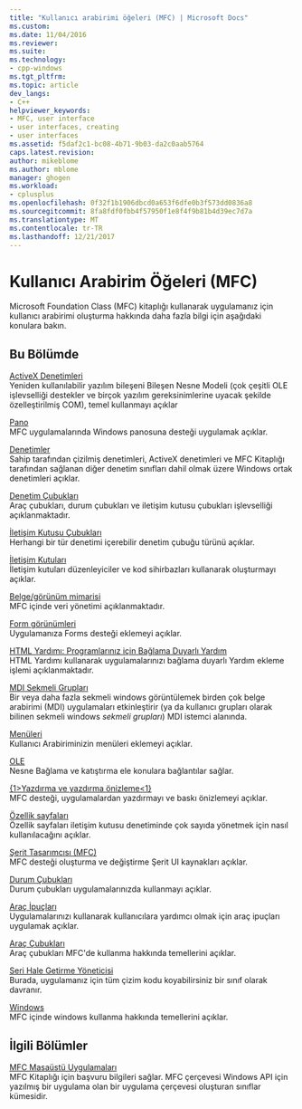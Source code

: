 ```yaml
---
title: "Kullanıcı arabirimi öğeleri (MFC) | Microsoft Docs"
ms.custom: 
ms.date: 11/04/2016
ms.reviewer: 
ms.suite: 
ms.technology:
- cpp-windows
ms.tgt_pltfrm: 
ms.topic: article
dev_langs:
- C++
helpviewer_keywords:
- MFC, user interface
- user interfaces, creating
- user interfaces
ms.assetid: f5daf2c1-bc08-4b71-9b03-da2c0aab5764
caps.latest.revision: 
author: mikeblome
ms.author: mblome
manager: ghogen
ms.workload:
- cplusplus
ms.openlocfilehash: 0f32f1b1906dbcd0a653f6dfe0b3f573dd0836a8
ms.sourcegitcommit: 8fa8fdf0fbb4f57950f1e8f4f9b81b4d39ec7d7a
ms.translationtype: MT
ms.contentlocale: tr-TR
ms.lasthandoff: 12/21/2017
---
```

# <a name="user-interface-elements-mfc"></a>Kullanıcı Arabirim Öğeleri (MFC)
Microsoft Foundation Class (MFC) kitaplığı kullanarak uygulamanız için kullanıcı arabirimi oluşturma hakkında daha fazla bilgi için aşağıdaki konulara bakın.  
  
## <a name="in-this-section"></a>Bu Bölümde  
 [ActiveX Denetimleri](../mfc/activex-controls.md)  
 Yeniden kullanılabilir yazılım bileşeni Bileşen Nesne Modeli (çok çeşitli OLE işlevselliği destekler ve birçok yazılım gereksinimlerine uyacak şekilde özelleştirilmiş COM), temel kullanmayı açıklar  
  
 [Pano](../mfc/clipboard.md)  
 MFC uygulamalarında Windows panosuna desteği uygulamak açıklar.  
  
 [Denetimler](../mfc/controls-mfc.md)  
 Sahip tarafından çizilmiş denetimleri, ActiveX denetimleri ve MFC Kitaplığı tarafından sağlanan diğer denetim sınıfları dahil olmak üzere Windows ortak denetimleri açıklar.  
  
 [Denetim Çubukları](../mfc/control-bars.md)  
 Araç çubukları, durum çubukları ve iletişim kutusu çubukları işlevselliği açıklanmaktadır.  
  
 [İletişim Kutusu Çubukları](../mfc/dialog-bars.md)  
 Herhangi bir tür denetimi içerebilir denetim çubuğu türünü açıklar.  
  
 [İletişim Kutuları](../mfc/dialog-boxes.md)  
 İletişim kutuları düzenleyiciler ve kod sihirbazları kullanarak oluşturmayı açıklar.  
  
 [Belge/görünüm mimarisi](../mfc/document-view-architecture.md)  
 MFC içinde veri yönetimi açıklanmaktadır.  
  
 [Form görünümleri](../mfc/form-views-mfc.md)  
 Uygulamanıza Forms desteği eklemeyi açıklar.  
  
 [HTML Yardımı: Programlarınız için Bağlama Duyarlı Yardım](../mfc/html-help-context-sensitive-help-for-your-programs.md)  
 HTML Yardımı kullanarak uygulamalarınızı bağlama duyarlı Yardım ekleme işlemi açıklanmaktadır.  
  
 [MDI Sekmeli Grupları](../mfc/mdi-tabbed-groups.md)  
 Bir veya daha fazla sekmeli windows görüntülemek birden çok belge arabirimi (MDI) uygulamaları etkinleştirir (ya da kullanıcı grupları olarak bilinen sekmeli windows *sekmeli grupları*) MDI istemci alanında.  
  
 [Menüleri](../mfc/menus-mfc.md)  
 Kullanıcı Arabiriminizin menüleri eklemeyi açıklar.  
  
 [OLE](../mfc/ole-mfc.md)  
 Nesne Bağlama ve katıştırma ele konulara bağlantılar sağlar.  
  
 [{1&gt;Yazdırma ve yazdırma önizleme&lt;1}](../mfc/printing-and-print-preview.md)  
 MFC desteği, uygulamalardan yazdırmayı ve baskı önizlemeyi açıklar.  
  
 [Özellik sayfaları](../mfc/property-sheets-mfc.md)  
 Özellik sayfaları iletişim kutusu denetiminde çok sayıda yönetmek için nasıl kullanılacağını açıklar.  
  
 [Şerit Tasarımcısı (MFC)](../mfc/ribbon-designer-mfc.md)  
 MFC desteği oluşturma ve değiştirme Şerit UI kaynakları açıklar.  
  
 [Durum Çubukları](../mfc/status-bars.md)  
 Durum çubukları uygulamalarınızda kullanmayı açıklar.  
  
 [Araç İpuçları](../mfc/tool-tips.md)  
 Uygulamalarınızı kullanarak kullanıcılara yardımcı olmak için araç ipuçları uygulamak açıklar.  
  
 [Araç Çubukları](../mfc/toolbars.md)  
 Araç çubukları MFC'de kullanma hakkında temellerini açıklar.  
  
 [Seri Hale Getirme Yöneticisi](../mfc/visualization-manager.md)  
 Burada, uygulamanız için tüm çizim kodu koyabilirsiniz bir sınıf olarak davranır.  
  
 [Windows](../mfc/windows.md)  
 MFC içinde windows kullanma hakkında temellerini açıklar.  
  
## <a name="related-sections"></a>İlgili Bölümler  
 [MFC Masaüstü Uygulamaları](../mfc/mfc-desktop-applications.md)  
 MFC Kitaplığı için başvuru bilgileri sağlar. MFC çerçevesi Windows API için yazılmış bir uygulama olan bir uygulama çerçevesi oluşturan sınıflar kümesidir.

